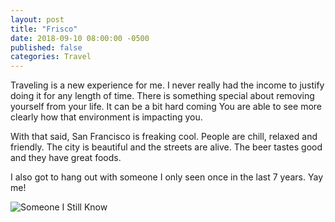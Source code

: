 ```yaml
---
layout: post
title: "Frisco"
date: 2018-09-10 08:00:00 -0500
published: false
categories: Travel
---
```


Traveling is a new experience for me.
I never really had the income to justify doing it for any length of time.
There is something special about removing yourself from your life. 
It can be a bit hard coming
You are able to see more clearly how that environment is impacting you.

With that said, San Francisco is freaking cool. People are chill, relaxed and friendly. 
The city is beautiful and the streets are alive. 
The beer tastes good and they have great foods.

I also got to hang out with someone I only seen once in the last 7 years. Yay me!

![Someone I Still Know]({{'/assets/images/2018/sept/sf/a-friend.jpg'}})